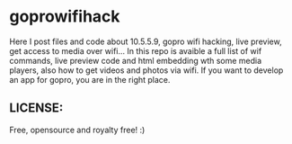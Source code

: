 goprowifihack
=============

Here I post files and code about 10.5.5.9, gopro wifi hacking, live preview, get access to media over wifi...
In this repo is avaible a full list of wif commands, live preview code and html embedding wth some media players, also how to get videos and photos via wifi.
If you want to develop an app for gopro, you are in the right place.

LICENSE:
--------

Free, opensource and royalty free! :)

